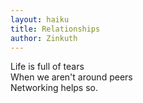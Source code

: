 ```yaml
---
layout: haiku
title: Relationships
author: Zinkuth
---
```


Life is full of tears<br>
When we aren't around peers<br>
Networking helps so.
